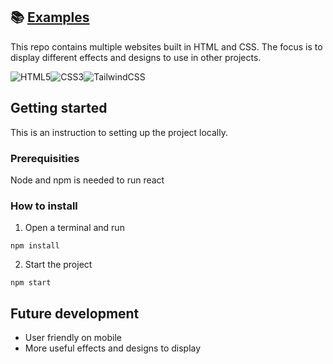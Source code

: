 ## :books: [Examples](examples/)

This repo contains multiple websites built in HTML and CSS. The focus is to display different effects and designs to use in other projects.

![HTML5](https://img.shields.io/badge/html5-%23E34F26.svg?style=for-the-badge&logo=html5&logoColor=white)![CSS3](https://img.shields.io/badge/css3-%231572B6.svg?style=for-the-badge&logo=css3&logoColor=white)![TailwindCSS](https://img.shields.io/badge/tailwindcss-%2338B2AC.svg?style=for-the-badge&logo=tailwind-css&logoColor=white)

## Getting started

This is an instruction to setting up the project locally.

### Prerequisities

Node and npm is needed to run react

### How to install

1. Open a terminal and run

```
npm install
```

2. Start the project

```
npm start
```

## Future development

* User friendly on mobile 
* More useful effects and designs to display
